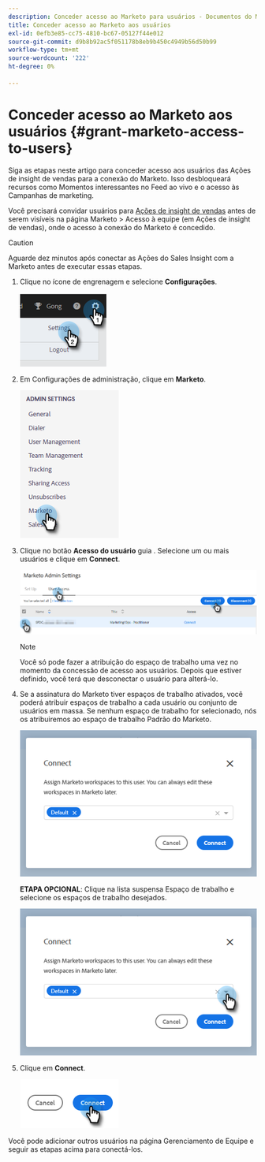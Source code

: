 ```yaml
---
description: Conceder acesso ao Marketo para usuários - Documentos do Marketo - Documentação do produto
title: Conceder acesso ao Marketo aos usuários
exl-id: 0efb3e85-cc75-4810-bc67-05127f44e012
source-git-commit: d9b8b92ac5f051178b8eb9b450c4949b56d50b99
workflow-type: tm+mt
source-wordcount: '222'
ht-degree: 0%

---
```


# Conceder acesso ao Marketo aos usuários {#grant-marketo-access-to-users}

Siga as etapas neste artigo para conceder acesso aos usuários das Ações de insight de vendas para a conexão do Marketo. Isso desbloqueará recursos como Momentos interessantes no Feed ao vivo e o acesso às Campanhas de marketing.

Você precisará convidar usuários para [Ações de insight de vendas](/help/marketo/product-docs/marketo-sales-insight/actions/admin/invite-users-and-admins.md#invite-users) antes de serem visíveis na página Marketo > Acesso à equipe (em Ações de insight de vendas), onde o acesso à conexão do Marketo é concedido.

>[!CAUTION]
>
>Aguarde dez minutos após conectar as Ações do Sales Insight com a Marketo antes de executar essas etapas.

1. Clique no ícone de engrenagem e selecione **Configurações**.

   ![](assets/grant-marketo-access-to-users-1.png)

1. Em Configurações de administração, clique em **Marketo**.

   ![](assets/grant-marketo-access-to-users-2.png)

1. Clique no botão **Acesso do usuário** guia . Selecione um ou mais usuários e clique em **Connect**.

   ![](assets/grant-marketo-access-to-users-3.png)

   >[!NOTE]
   >
   >Você só pode fazer a atribuição do espaço de trabalho uma vez no momento da concessão de acesso aos usuários. Depois que estiver definido, você terá que desconectar o usuário para alterá-lo.

1. Se a assinatura do Marketo tiver espaços de trabalho ativados, você poderá atribuir espaços de trabalho a cada usuário ou conjunto de usuários em massa. Se nenhum espaço de trabalho for selecionado, nós os atribuiremos ao espaço de trabalho Padrão do Marketo.

   ![](assets/grant-marketo-access-to-users-4.png)

   **ETAPA OPCIONAL**: Clique na lista suspensa Espaço de trabalho e selecione os espaços de trabalho desejados.

   ![](assets/grant-marketo-access-to-users-5.png)

1. Clique em **Connect**.

   ![](assets/grant-marketo-access-to-users-6.png)

Você pode adicionar outros usuários na página Gerenciamento de Equipe e seguir as etapas acima para conectá-los.
